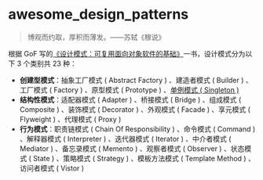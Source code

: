 # awesome_design_patterns

> 博观而约取，厚积而薄发。——苏轼《稼说》

根据 GoF 写的[《设计模式：可复用面向对象软件的基础》](./books/)一书，设计模式分为以下 3 个类别共 23 种：

- **创建型模式**：抽象工厂模式 ( Abstract Factory ) 、建造者模式 ( Builder ) 、工厂模式 ( Factory ) 、原型模式 ( Prototype ) 、[单例模式 ( Singleton )](./singleton/)
- **结构性模式**：适配器模式 ( Adapter ) 、桥接模式 ( Bridge ) 、组成模式 ( Composite ) 、装饰模式 ( Decorator ) 、外观模式 ( Facade ) 、享元模式 ( Flyweight ) 、代理模式 ( Proxy )
- **行为模式**：职责链模式 ( Chain Of Responsibility ) 、命令模式 ( Command ) 、解释器模式 ( Interpreter ) 、迭代器模式 ( Iterator ) 、中介者模式 ( Mediator ) 、备忘录模式 ( Memento ) 、观察者模式 ( Observer ) 、状态模式 ( State ) 、策略模式 ( Strategy ) 、模板方法模式 ( Template Method ) 、访问者模式 ( Vistor )


